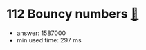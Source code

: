 112 Bouncy numbers [:link:](http://projecteuler.net/problem=112)  
========================

- answer: 1587000 
- min used time: 297 ms

